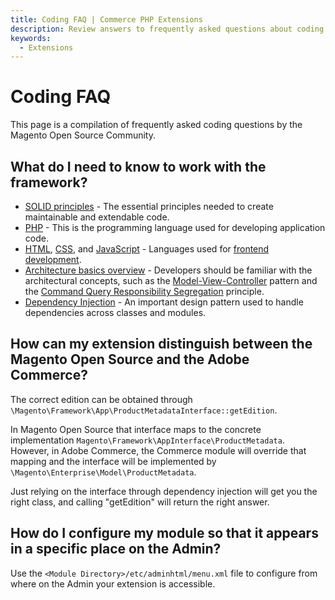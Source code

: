 ```yaml
---
title: Coding FAQ | Commerce PHP Extensions
description: Review answers to frequently asked questions about coding Adobe Commerce and Magento Open Source extensions.
keywords:
  - Extensions
---
```


# Coding FAQ

This page is a compilation of frequently asked coding questions by the Magento Open Source Community.

## What do I need to know to work with the framework?

*  [SOLID principles](https://en.wikipedia.org/wiki/SOLID_(object-oriented_design)) - The essential principles needed to create maintainable and extendable code.
*  [PHP](https://www.php.net/) - This is the programming language used for developing application code.
*  [HTML](https://en.wikipedia.org/wiki/HTML), [CSS](https://en.wikipedia.org/wiki/Cascading_Style_Sheets), and [JavaScript](https://www.javascript.com/) - Languages used for [frontend development](https://developer.adobe.com/commerce/frontend-core/guide/).
*  [Architecture basics overview](../../architecture/basics/index.md) - Developers should be familiar with the architectural concepts, such as the [Model-View-Controller](https://en.wikipedia.org/wiki/Model%E2%80%93view%E2%80%93controller) pattern and the [Command Query Responsibility Segregation](https://martinfowler.com/bliki/CQRS.html) principle.
*  [Dependency Injection](../../development/components/dependency-injection.md) - An important design pattern used to handle dependencies across classes and modules.

## How can my extension distinguish between the Magento Open Source and the Adobe Commerce?

The correct edition can be obtained through `\Magento\Framework\App\ProductMetadataInterface::getEdition`.

In Magento Open Source that interface maps to the concrete implementation `Magento\Framework\AppInterface\ProductMetadata`.
However, in Adobe Commerce, the Commerce module will override that mapping and the interface will be implemented by `\Magento\Enterprise\Model\ProductMetadata`.

Just relying on the interface through dependency injection will get you the right class, and calling "getEdition" will return the right answer.

## How do I configure my module so that it appears in a specific place on the Admin?

Use the `<Module Directory>/etc/adminhtml/menu.xml` file to configure from where on the Admin your extension is accessible.
